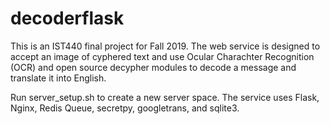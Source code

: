 # decoderflask

This is an IST440 final project for Fall 2019. The web service is designed to accept an image of cyphered text and use Ocular Charachter Recognition (OCR) and open source decypher modules to decode a message and translate it into English.

Run server_setup.sh to create a new server space. The service uses Flask, Nginx, Redis Queue, secretpy, googletrans, and sqlite3.
